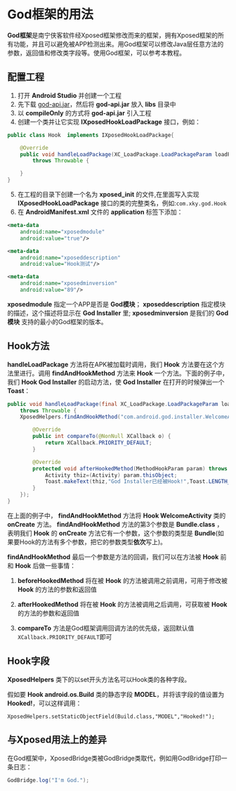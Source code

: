 # God框架的用法

**God框架**是南宁侠客软件经Xposed框架修改而来的框架，拥有Xposed框架的所有功能，并且可以避免被APP检测出来。用God框架可以修改Java层任意方法的参数，返回值和修改类字段等。使用God框架，可以参考本教程。

## 配置工程

1. 打开 **Android Studio** 并创建一个工程
2. 先下载 [god-api.jar](https://guide.xky.com/god-api.jar)，然后将 **god-api.jar** 放入 **libs** 目录中
3. 以 **compileOnly** 的方式将 **god-api.jar** 引入工程
4. 创建一个类并让它实现 **IXposedHookLoadPackage** 接口，例如：

```java
public class Hook  implements IXposedHookLoadPackage{

    @Override
    public void handleLoadPackage(XC_LoadPackage.LoadPackageParam loadPackageParam)
        throws Throwable {

    }
}
```
5. 在工程的目录下创建一个名为 **xposed_init** 的文件,在里面写入实现 **IXposedHookLoadPackage** 接口的类的完整类名，例如:`com.xky.god.Hook`
6. 在 **AndroidManifest.xml** 文件的 **application** 标签下添加：
```xml
<meta-data
    android:name="xposedmodule"
    android:value="true"/>

<meta-data
    android:name="xposeddescription"
    android:value="Hook测试"/>

<meta-data
    android:name="xposedminversion"
    android:value="89"/>
```
**xposedmodule** 指定一个APP是否是 **God模块**； **xposeddescription** 指定模块的描述，这个描述将显示在 **God Installer** 里; **xposedminversion** 是我们的 **God模块** 支持的最小的God框架的版本。

## Hook方法

**handleLoadPackage** 方法将在APK被加载时调用，我们 **Hook** 方法要在这个方法里进行。调用 **findAndHookMethod** 方法来 **Hook** 一个方法。下面的例子中，我们 **Hook God Installer** 的启动方法，使 **God Installer** 在打开的时候弹出一个 **Toast**：
```java
public void handleLoadPackage(final XC_LoadPackage.LoadPackageParam loadPackageParam)
    throws Throwable {
    XposedHelpers.findAndHookMethod("com.android.god.installer.WelcomeActivity",loadPackageParam.classLoader,"onCreate",Bundle.class,new XC_MethodHook(){

        @Override
        public int compareTo(@NonNull XCallback o) {
            return XCallback.PRIORITY_DEFAULT;
        }

        @Override
        protected void afterHookedMethod(MethodHookParam param) throws Throwable {
            Activity thiz=(Activity) param.thisObject;
            Toast.makeText(thiz,"God Installer已经被Hook!",Toast.LENGTH_SHORT).show();
        }
    });
}
```
在上面的例子中， **findAndHookMethod** 方法将 **Hook WelcomeActivity** 类的 **onCreate** 方法。 **findAndHookMethod** 方法的第3个参数是 **Bundle.class** ，表明我们 **Hook** 的 **onCreate** 方法它有一个参数，这个参数的类型是 **Bundle**(如果要Hook的方法有多个参数，把它的参数类型**依次**写上)。

**findAndHookMethod** 最后一个参数是方法的回调，我们可以在方法被 **Hook** 前和 **Hook** 后做一些事情：

1. **beforeHookedMethod** 将在被 **Hook** 的方法被调用之前调用，可用于修改被 **Hook** 的方法的参数和返回值

2. **afterHookedMethod** 将在被 **Hook** 的方法被调用之后调用，可获取被 **Hook** 的方法的参数和返回值

3. **compareTo** 方法是God框架调用回调方法的优先级，返回默认值`XCallback.PRIORITY_DEFAULT`即可

## Hook字段
**XposedHelpers** 类下的以set开头方法名可以Hook类的各种字段。

假如要 **Hook android.os.Build** 类的静态字段 **MODEL**，并将该字段的值设置为 **Hooked!**，可以这样调用：

```
XposedHelpers.setStaticObjectField(Build.class,"MODEL","Hooked!");
```

## 与Xposed用法上的差异

在God框架中，XposedBridge类被GodBridge类取代，例如用GodBridge打印一条日志：

```java
GodBridge.log("I'm God.");
```


